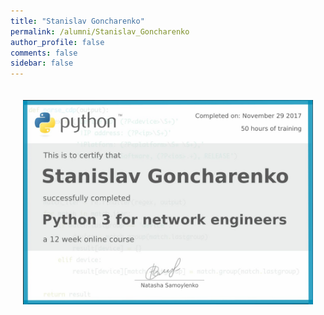 ```yaml
---
title: "Stanislav Goncharenko"
permalink: /alumni/Stanislav_Goncharenko
author_profile: false
comments: false
sidebar: false
---
```


<div style="padding: 20px;">
  <img src="https://raw.githubusercontent.com/pyneng/pyneng.github.io/master/alumni/Stanislav_Goncharenko.png" alt="Python for network engineers">
</div>

